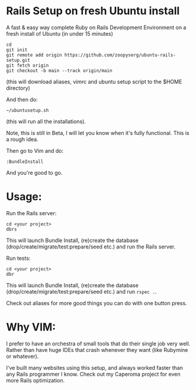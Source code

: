 # Rails Setup on fresh Ubuntu install

A fast &amp; easy way complete Ruby on Rails Development Environment on a fresh install of Ubuntu (in under 15 minutes)

````
cd
git init
git remote add origin https://github.com/zoopyserg/ubuntu-rails-setup.git
git fetch origin
git checkout -b main --track origin/main
````

(this will download aliases, vimrc and ubuntu setup script to the $HOME directory)

And then do:
````
~/ubuntusetup.sh
````
(this will run all the installations).

Note, this is still in Beta, I will let you know when it's fully functional.
This is a rough idea.

Then go to Vim and do:
````
:BundleInstall
````
And you're good to go.

# Usage:
Run the Rails server:
````
cd <your project>
dbrs
````
This will launch Bundle Install, (re)create the database (drop/create/migrate/test:prepare/seed etc.) and run the Rails server.

Run tests:
````
cd <your project>
dbr
````
This will launch Bundle Install, (re)create the database (drop/create/migrate/test:prepare/seed etc.) and run `rspec .`.

Check out aliases for more good things you can do with one button press.

# Why VIM:
I prefer to have an orchestra of small tools that do their single job very well.
Rather than have huge IDEs that crash whenever they want (like Rubymine or whatever).

I've built many websites using this setup, and always worked faster than any Rails programmer I know.
Check out my Caperoma project for even more Rails optimization.
